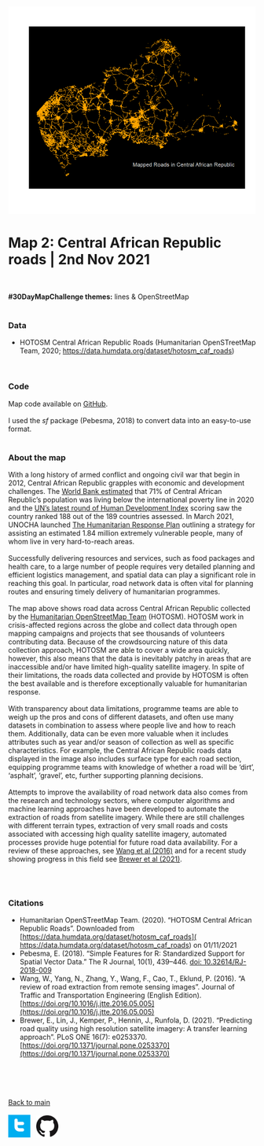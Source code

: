 
![map2](/maps/map2_caf_roads.png)

# Map 2: Central African Republic roads | 2nd Nov 2021

<br />

**#30DayMapChallenge themes:** lines & OpenStreetMap <br />
<br />

### Data

- HOTOSM Central African Republic Roads (Humanitarian OpenSTreetMap Team, 2020;  https://data.humdata.org/dataset/hotosm_caf_roads) <br />
<br />

### Code

Map code available on [GitHub](https://github.com/cadooley/map_challenge_2021/blob/main/RScripts/map2_caf_roads.R). <br />
<br />
I used the *sf* package (Pebesma, 2018) to convert data into an easy-to-use format. <br />
<br />

### About the map


With a long history of armed conflict and ongoing civil war that begin in 2012, Central African Republic grapples with economic and development challenges. The [World Bank estimated](https://www.worldbank.org/en/country/centralafricanrepublic/overview#1) that 71% of Central African Republic’s population was living below the international poverty line in 2020 and the [UN’s latest round of Human Development Index](http://hdr.undp.org/en/countries/profiles/CAF) scoring saw the country ranked 188 out of the 189 countries assessed. In March 2021, UNOCHA launched [The Humanitarian Response Plan](https://reports.unocha.org/en/country/car/card/3Odeib7bvk/) outlining a strategy for assisting an estimated 1.84 million extremely vulnerable people, many of whom live in very hard-to-reach areas. <br />
<br />
Successfully delivering resources and services, such as food packages and health care, to a large number of people requires very detailed planning and efficient logistics management, and spatial data can play a significant role in reaching this goal. In particular, road network data is often vital for planning routes and ensuring timely delivery of humanitarian programmes. <br />
<br />
The map above shows road data across Central African Republic collected by the [Humanitarian OpenStreetMap Team](https://www.hotosm.org/where-we-work/central-african-republic/) (HOTOSM). HOTOSM work in crisis-affected regions across the globe and collect data through open mapping campaigns and projects that see thousands of volunteers contributing data. Because of the crowdsourcing nature of this data collection approach, HOTOSM are able to cover a wide area quickly, however, this also means that the data is inevitably patchy in areas that are inaccessible and/or have limited high-quality satellite imagery. In spite of their limitations, the roads data collected and provide by HOTOSM is often the best available and is therefore exceptionally valuable for humanitarian response. <br />
<br />
With transparency about data limitations, programme teams are able to weigh up the pros and cons of different datasets, and often use many datasets in combination to assess where people live and how to reach them. Additionally, data can be even more valuable when it includes attributes such as year and/or season of collection as well as specific characteristics. For example, the Central African Republic roads data displayed in the image also includes surface type for each road section, equipping programme teams with knowledge of whether a road will be ‘dirt’, ‘asphalt’, ‘gravel’, etc, further supporting planning decisions. <br />
<br />
Attempts to improve the availability of road network data also comes from the research and technology sectors, where computer algorithms and machine learning approaches have been developed to automate the extraction of roads from satellite imagery. While there are still challenges with different terrain types, extraction of very small roads and costs associated with accessing high quality satellite imagery, automated processes provide huge potential for future road data availability. For a review of these approaches, see [Wang et al (2016)](https://www.sciencedirect.com/science/article/pii/S2095756416301076#!) and for a recent study showing progress in this field see [Brewer et al (2021)](https://journals.plos.org/plosone/article?id=10.1371/journal.pone.0253370). <br />
<br />


<br />

### Citations

- Humanitarian OpenSTreetMap Team. (2020). “HOTOSM Central African Republic Roads”. Downloaded from [https://data.humdata.org/dataset/hotosm_caf_roads]( https://data.humdata.org/dataset/hotosm_caf_roads) on 01/11/2021
- Pebesma, E. (2018). “Simple Features for R: Standardized Support for Spatial Vector Data.” The R Journal, 10(1), 439–446. [doi: 10.32614/RJ-2018-009](https://doi.org/10.32614/RJ-2018-009)
- Wang, W., Yang, N., Zhang, Y., Wang, F., Cao, T., Eklund, P. (2016). “A review of road extraction from remote sensing images”. Journal of Traffic and Transportation Engineering (English Edition). [https://doi.org/10.1016/j.jtte.2016.05.005](https://doi.org/10.1016/j.jtte.2016.05.005)
- Brewer, E., Lin, J., Kemper, P., Hennin, J., Runfola, D. (2021). “Predicting road quality using high resolution satellite imagery: A transfer learning approach”. PLoS ONE 16(7): e0253370. [https://doi.org/10.1371/journal.pone.0253370](https://doi.org/10.1371/journal.pone.0253370)

<br /> <br /> <br /> <br />
[Back to main](https://cadooley.github.io/)
<br /> <br />
[![twitter](/maps/twitter_t_logo_small.png)](https://twitter.com/Claire_Dooley)
&nbsp;
[![github](/maps/GitHub-Mark-64px_small.png)](https://github.com/cadooley)
